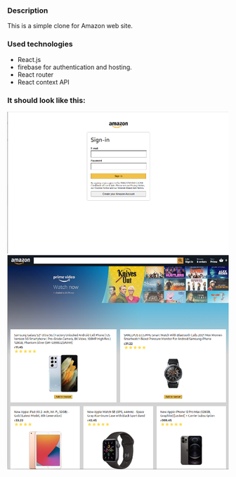 ### Description 
This is a simple clone for Amazon web site.

### Used technologies
  - React.js
  - firebase for authentication and hosting.
  - React router
  - React context API

### It should look like this:


<img src="amazonLogin.png" />

<img src="amazonHome.png" />
  

